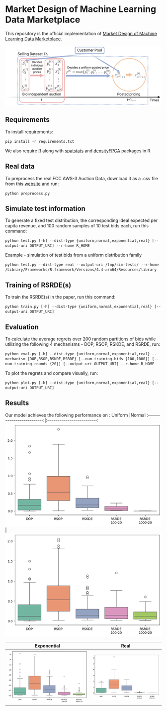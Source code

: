 # Market Design of Machine Learning Data Marketplace

This repository is the official implementation of [Market Design of Machine Learning Data Marketplace](https://openreview.net/forum?id=TA4uUUuRlq). 

![ADPP flowchart](./assets/ADPP.png)

## Requirements

To install requirements:

```setup
pip install -r requirements.txt
```

We also require [R](https://cran.r-project.org) along with [spatstats](https://spatstat.org/) and [densityFPCA](https://github.com/jiamingqiu/densityFPCA) packages in R. 

## Real data

To preprocess the real FCC AWS-3 Auction Data, download it as a .csv file from this [website](https://www.fcc.gov/auction/97) and run:

```preprocess
python preprocess.py
```

## Simulate test information

To generate a fixed test distribution, the corresponding ideal expected per capita revenue, and 100 random samples of 10 test bids each, run this command:

```test
python test.py [-h] --dist-type {uniform,normal,exponential,real} [--output-uri OUTPUT_URI] --r-home R_HOME
```
Example - simulation of test bids from a uniform distribution family 
```example
python test.py --dist-type real --output-uri /tmp/sim-tests/ --r-home /Library/Frameworks/R.framework/Versions/4.4-arm64/Resources/library  
```

## Training of RSRDE(s)

To train the RSRDE(s) in the paper, run this command:

```train
python train.py [-h] --dist-type {uniform,normal,exponential,real} [--output-uri OUTPUT_URI]
```

## Evaluation

To calculate the average regrets over 200 random partitions of bids while utilizing the following 4 mechanisms - DOP, RSOP, RSKDE, and RSRDE, run:

```eval
python eval.py [-h] --dist-type {uniform,normal,exponential,real} --mechanism {DOP,RSOP,RSKDE,RSRDE} [--num-training-bids {100,1000}] [--num-training-rounds {20}] [--output-uri OUTPUT_URI] --r-home R_HOME
```

To plot the regrets and compare visually, run:

```eval
python plot.py [-h] --dist-type {uniform,normal,exponential,real} [--output-uri OUTPUT_URI]
```

## Results

Our model achieves the following performance on :
Uniform                    |Normal
:-------------------------:|:-------------------------:
![Boxplots of average regrets for uniform distribution family](./assets/uniform.png) | ![Boxplots of average regrets for normal distribution family](./assets/normal.png)

Exponential                |Real
:-------------------------:|:-------------------------:
![Boxplots of average regrets for exponential distribution family](./assets/exponential.png) | ![Boxplots of average regrets for real FCC AWS-3 data](./assets/real.png)



